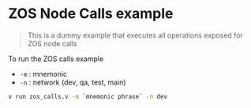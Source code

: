 # ZOS Node Calls example

> This is a dummy example that executes all operations exposed for ZOS node calls

To run the ZOS calls example

- `-m` : mnemonic
- `-n` : network (dev, qa, test, main)

```sh
v run zos_calls.v -m `mnemonic phrase` -n dev
```
